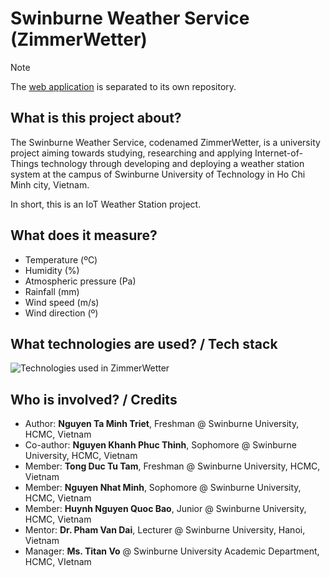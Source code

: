 # Swinburne Weather Service (ZimmerWetter)

> [!NOTE]
> The [web application](https://github.com/TuritoYuenan/zimmer-wetter-webapp) is separated to its own repository.

## What is this project about?

The Swinburne Weather Service, codenamed ZimmerWetter, is a university project aiming towards studying, researching and applying Internet-of-Things technology through developing and deploying a weather station system at the campus of Swinburne University of Technology in Ho Chi Minh city, Vietnam.

In short, this is an IoT Weather Station project.

## What does it measure?

- Temperature (ºC)
- Humidity (%)
- Atmospheric pressure (Pa)
- Rainfall (mm)
- Wind speed (m/s)
- Wind direction (º)

## What technologies are used? / Tech stack

![Technologies used in ZimmerWetter](https://github-readme-tech-stack.vercel.app/api/cards?title=Technologies+used+in+ZimmerWetter&borderRadius=0&lineHeight=5&lineCount=1&width=800&hideTitle=true&line1=html5%2CHTML%2CE34F26%3Bcss3%2CCSS%2C1572b6%3Btypescript%2CTypeScript%2C3178c6%3Bcplusplus%2CC%2B%2B%2C00599c%3Bsvelte%2CSvelteKit%2Cff5800%3Bpostgresql%2CXata%2C9f00ff%3Barduino%2CArduino%2C006dff%3Bespressif%2CESP8266%2CE7352C%3B)

## Who is involved? / Credits

- Author: **Nguyen Ta Minh Triet**, Freshman @ Swinburne University, HCMC, Vietnam
- Co-author: **Nguyen Khanh Phuc Thinh**, Sophomore @ Swinburne University, HCMC, Vietnam
- Member: **Tong Duc Tu Tam**, Freshman @ Swinburne University, HCMC, Vietnam
- Member: **Nguyen Nhat Minh**, Sophomore @ Swinburne University, HCMC, Vietnam
- Member: **Huynh Nguyen Quoc Bao**, Junior @ Swinburne University, HCMC, Vietnam
- Mentor: **Dr. Pham Van Dai**, Lecturer @ Swinburne University, Hanoi, Vietnam
- Manager: **Ms. Titan Vo** @ Swinburne University Academic Department, HCMC, VIetnam
